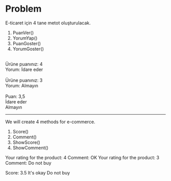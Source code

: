 # Problem
E-ticaret için 4 tane metot oluşturulacak.

1. PuanVer()
2. YorumYap()
3. PuanGoster()
4. YorumGoster()
<br>
Ürüne puanınız: 4
<br>
Yorum: İdare eder
<br><br>
Ürüne puanınız: 3
<br>
Yorum: Almayın
<br>
<br>
Puan: 3,5 <br>
İdare eder <br>
Almayın 

-------------------------------------------------------------------------------------------

We will create 4 methods for e-commerce.

1. Score()
2. Comment()
3. ShowScore()
4. ShowComment()


Your rating for the product: 4
Comment: OK
Your rating for the product: 3
Comment: Do not buy

Score: 3.5
It's okay
Do not buy
